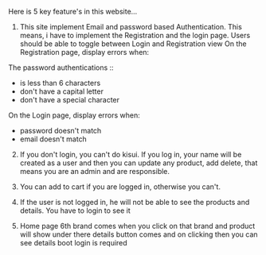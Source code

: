 Here is 5 key feature's in this website...

1. This site implement Email and password based Authentication. This means, i have to implement the Registration and the login page. Users should be able to toggle between Login and Registration view
   On the Registration page, display errors when:

The password authentications ::

- is less than 6 characters
- don't have a capital letter
- don't have a special character

On the Login page, display errors when:

- password doesn't match
- email doesn't match

2. If you don't login, you can't do kisui. If you log in, your name will be created as a user and then you can update any product, add delete, that means you are an admin and are responsible.

3. You can add to cart if you are logged in, otherwise you can't.

4. If the user is not logged in, he will not be able to see the products and details. You have to login to see it

5. Home page 6th brand comes when you click on that brand and product will show under there details button comes and on clicking then you can see details boot login is required
